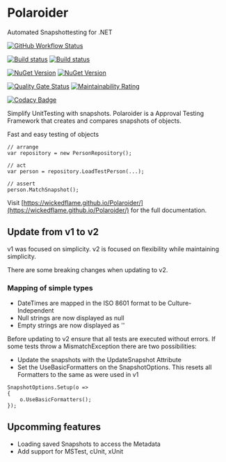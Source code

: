 # Polaroider
Automated Snapshottesting for .NET

[![GitHub Workflow Status](https://img.shields.io/github/workflow/status/WickedFlame/Polaroider/Build?label=Build&logo=Github&style=for-the-badge)](https://github.com/WickedFlame/Polaroider/actions/workflows/build.yml)
  
[![Build status](https://img.shields.io/appveyor/build/chriswalpen/polaroider/master?label=Master&logo=appveyor&style=for-the-badge)](https://ci.appveyor.com/project/chriswalpen/polaroider/branch/master)
[![Build status](https://img.shields.io/appveyor/build/chriswalpen/polaroider/dev?label=Dev&logo=appveyor&style=for-the-badge)](https://ci.appveyor.com/project/chriswalpen/polaroider/branch/dev)
  
[![NuGet Version](https://img.shields.io/nuget/v/polaroider.svg?style=for-the-badge&label=Latest)](https://www.nuget.org/packages/polaroider/)
[![NuGet Version](https://img.shields.io/nuget/vpre/polaroider.svg?style=for-the-badge&label=RC)](https://www.nuget.org/packages/polaroider/)
  
[![Quality Gate Status](https://sonarcloud.io/api/project_badges/measure?project=WickedFlame_Polaroider&metric=alert_status)](https://sonarcloud.io/summary/new_code?id=WickedFlame_Polaroider)
[![Maintainability Rating](https://sonarcloud.io/api/project_badges/measure?project=WickedFlame_Polaroider&metric=sqale_rating)](https://sonarcloud.io/summary/new_code?id=WickedFlame_Polaroider)
  
[![Codacy Badge](https://app.codacy.com/project/badge/Grade/34983ecbd3dc41bea645f6e255505016)](https://www.codacy.com/gh/WickedFlame/Polaroider/dashboard?utm_source=github.com&amp;utm_medium=referral&amp;utm_content=WickedFlame/Polaroider&amp;utm_campaign=Badge_Grade)
  
Simplify UnitTesting with snapshots.
Polaroider is a Approval Testing Framework that creates and compares snapshots of objects.  
  
Fast and easy testing of objects

```
// arrange
var repository = new PersonRepository();

// act
var person = repository.LoadTestPerson(...);

// assert
person.MatchSnapshot();
```


Visit [https://wickedflame.github.io/Polaroider/](https://wickedflame.github.io/Polaroider/) for the full documentation.

## Update from v1 to v2
v1 was focused on simplicity. 
v2 is focused on flexibility while maintaining simplicity.

There are some breaking changes when updating to v2.
### Mapping of simple types
- DateTimes are mapped in the ISO 8601 format to be Culture-Independent
- Null strings are now displayed as null
- Empty strings are now displayed as ''

Before updating to v2 ensure that all tests are executed without errors.
If some tests throw a MismatchException there are two possibilities:
- Update the snapshots with the UpdateSnapshot Attribute
- Set the UseBasicFormatters on the SnapshotOptions. This resets all Formatters to the same as were used in v1
```
SnapshotOptions.Setup(o =>
{
    o.UseBasicFormatters();
});
```

## Upcomming features
- Loading saved Snapshots to access the Metadata
- Add support for MSTest, cUnit, xUnit